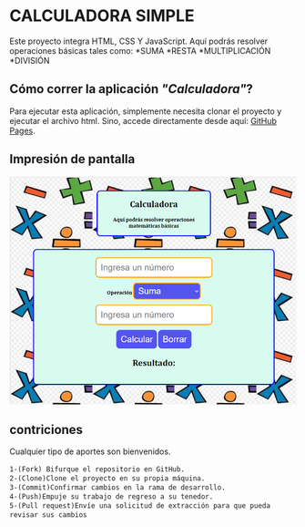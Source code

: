 # CALCULADORA SIMPLE

Este proyecto integra HTML, CSS Y JavaScript. 
Aquí podrás resolver operaciones básicas tales como: 
   *SUMA 
   *RESTA
   *MULTIPLICACIÓN
   *DIVISIÓN

## Cómo correr la aplicación _"Calculadora"_?

Para ejecutar esta aplicación, simplemente necesita clonar el proyecto y ejecutar el archivo html.
Sino, accede directamente desde aquí:
    [GitHub Pages](https://vale-78.github.io/Calculadora/).

## Impresión de pantalla

![](./assest/MiCalcu.png)

## contriciones

Cualquier tipo de aportes son bienvenidos.

    1-(Fork) Bifurque el repositorio en GitHub.
    2-(Clone)Clone el proyecto en su propia máquina.
    3-(Commit)Confirmar cambios en la rama de desarrollo.
    4-(Push)Empuje su trabajo de regreso a su tenedor.
    5-(Pull request)Envíe una solicitud de extracción para que pueda revisar sus cambios